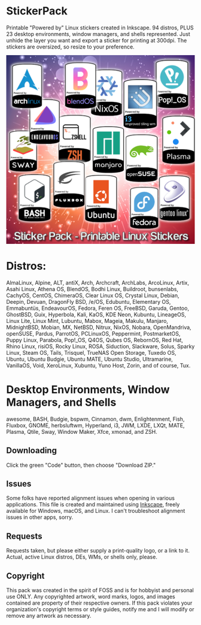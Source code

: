 # StickerPack
Printable "Powered by" Linux stickers created in Inkscape. 94 distros, PLUS 23 desktop environments, window managers, and shells represented. Just unhide the layer you want and export a sticker for printing at 300dpi. The stickers are oversized, so resize to your preference.

![Sample Image](https://github.com/RockyC36/StickerPack/blob/main/StickerPackGraphic-1.png)

# Distros:
AlmaLinux, Alpine, ALT, antiX, Arch, Archcraft, ArchLabs, ArcoLinux, Artix, Asahi Linux, Athena OS, BlendOS, Bodhi Linux, Buildroot, bunsenlabs, CachyOS, CentOS, ChimeraOS, Clear Linux OS, Crystal Linux, Debian, Deepin, Devuan, DragonFly BSD, /e/OS, Edubuntu, Elementary OS, Emmabuntüs, EndeavourOS, Fedora, Feren OS, FreeBSD, Garuda, Gentoo, GhostBSD, Guix, Hyperbola, Kali, KaOS, KDE Neon, Kubuntu, LineageOS, Linux Lite, Linux Mint, Lubuntu, Mabox, Mageia, Makulu, Manjaro, MidnightBSD, Mobian, MX, NetBSD, Nitrux, NixOS, Nobara, OpenMandriva, openSUSE, Pardus, ParrotOS, PCLinuxOS, Peppermint, PostmarketOS, Puppy Linux, Parabola, Pop!_OS, Q4OS, Qubes OS, RebornOS, Red Hat, Rhino Linux, risiOS, Rocky Linux, ROSA, Siduction, Slackware, Solus, Sparky Linux, Steam OS, Tails, Trisquel, TrueNAS Open Storage, Tuxedo OS, Ubuntu, Ubuntu Budgie, Ubuntu MATE, Ubuntu Studio, Ultramarine, VanillaOS, Void, XeroLinux, Xubuntu, Yuno Host, Zorin, and of course, Tux.

# Desktop Environments, Window Managers, and Shells
awesome, BASH, Budgie, bspwm, Cinnamon, dwm, Enlightenment, Fish, Fluxbox, GNOME, herbsluftwm, Hyperland, i3, JWM, LXDE, LXQt, MATE, Plasma, Qtile, Sway, Window Maker, Xfce, xmonad, and ZSH.

## Downloading
Click the green "Code" button, then choose "Download ZIP."

## Issues
Some folks have reported alignment issues when opening in various applications. This file is created and maintained using [Inkscape](https://inkscape.org/), freely available for Windows, macOS, and Linux. I can't troubleshoot alignment issues in other apps, sorry.

## Requests
Requests taken, but please either supply a print-quality logo, or a link to it. Actual, active Linux distros, DEs, WMs, or shells only, please.

## Copyright
This pack was created in the spirit of FOSS and is for hobbyist and personal use ONLY. Any copyrighted artwork, word marks, logos, and images contained are property of their respective owners. If this pack violates your organization's copyright terms or style guides, notify me and I will modify or remove any artwork as necessary.
